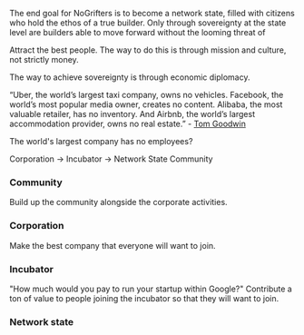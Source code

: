The end goal for NoGrifters is to become a network state, filled with citizens who hold the ethos of a true builder. Only through sovereignty at the state level are builders able to move forward without the looming threat of 

Attract the best people. The way to do this is through mission and culture, not strictly money.

The way to achieve sovereignty is through economic diplomacy.

“Uber, the world’s largest taxi company, owns no vehicles. Facebook, the world’s most popular media owner, creates no content. Alibaba, the most valuable retailer, has no inventory. And Airbnb, the world’s largest accommodation provider, owns no real estate.” - [Tom Goodwin](https://techcrunch.com/2015/03/03/in-the-age-of-disintermediation-the-battle-is-all-for-the-customer-interface/)

The world's largest company has no employees?

Corporation → Incubator → Network State
Community

### Community
Build up the community alongside the corporate activities.

### Corporation
Make the best company that everyone will want to join.

### Incubator
"How much would you pay to run your startup within Google?"
Contribute a ton of value to people joining the incubator so that they will want to join.

### Network state
